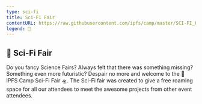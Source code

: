 ```yaml
---
type: sci-fi
title: Sci-Fi Fair
contentURL: https://raw.githubusercontent.com/ipfs/camp/master/SCI-FI_FAIR/README.md
legend: 🧬
---
```


## 🧬 Sci-Fi Fair

Do you fancy Science Fairs? Always felt that there was something missing? Something even more futuristic? Despair no more and welcome to the 🧬 IPFS Camp Sci-Fi Fair 🛸. The Sci-Fi fair was created to give a free roaming space for all our attendees to meet the awesome projects from other event attendees.
